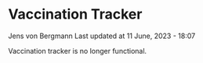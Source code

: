 Vaccination Tracker
================
Jens von Bergmann
Last updated at 11 June, 2023 - 18:07

Vaccination tracker is no longer functional.
